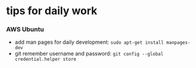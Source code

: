 # tips for daily work

### AWS Ubuntu
 - add man pages for daily development: `sudo apt-get install manpages-dev`
 - git remember username and password: `git config --global credential.helper store`

